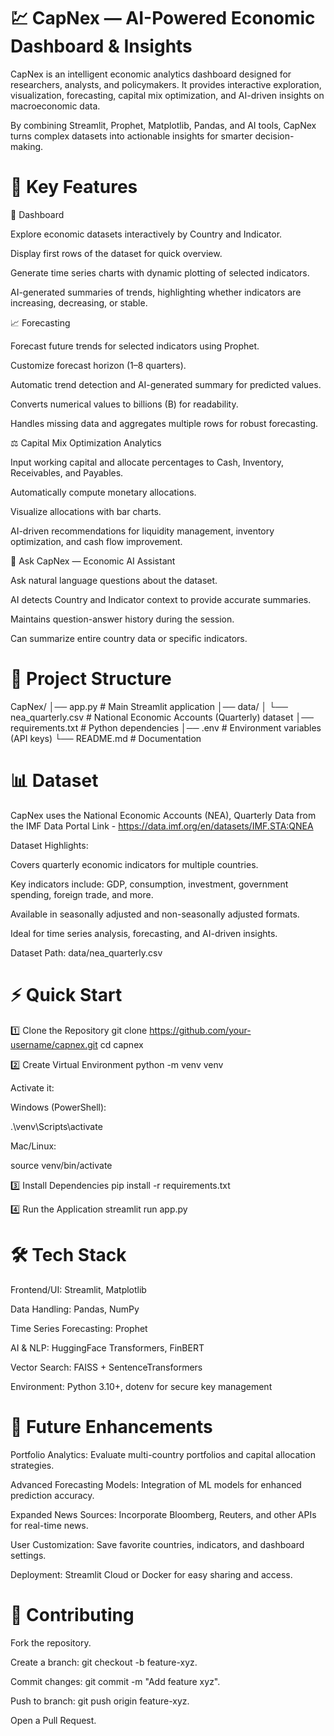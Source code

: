 # 💹 CapNex — AI-Powered Economic Dashboard & Insights

CapNex is an intelligent economic analytics dashboard designed for researchers, analysts, and policymakers. It provides interactive exploration, visualization, forecasting, capital mix optimization, and AI-driven insights on macroeconomic data.

By combining Streamlit, Prophet, Matplotlib, Pandas, and AI tools, CapNex turns complex datasets into actionable insights for smarter decision-making.

# 🌟 Key Features
🔮 Dashboard

Explore economic datasets interactively by Country and Indicator.

Display first rows of the dataset for quick overview.

Generate time series charts with dynamic plotting of selected indicators.

AI-generated summaries of trends, highlighting whether indicators are increasing, decreasing, or stable.

📈 Forecasting

Forecast future trends for selected indicators using Prophet.

Customize forecast horizon (1–8 quarters).

Automatic trend detection and AI-generated summary for predicted values.

Converts numerical values to billions (B) for readability.

Handles missing data and aggregates multiple rows for robust forecasting.

⚖️ Capital Mix Optimization Analytics

Input working capital and allocate percentages to Cash, Inventory, Receivables, and Payables.

Automatically compute monetary allocations.

Visualize allocations with bar charts.

AI-driven recommendations for liquidity management, inventory optimization, and cash flow improvement.

🤖 Ask CapNex — Economic AI Assistant

Ask natural language questions about the dataset.

AI detects Country and Indicator context to provide accurate summaries.

Maintains question-answer history during the session.

Can summarize entire country data or specific indicators.

# 📂 Project Structure
CapNex/
│── app.py                 # Main Streamlit application
│── data/
│    └── nea_quarterly.csv # National Economic Accounts (Quarterly) dataset
│── requirements.txt       # Python dependencies
│── .env                   # Environment variables (API keys)
└── README.md              # Documentation

# 📊 Dataset

CapNex uses the National Economic Accounts (NEA), Quarterly Data from the IMF Data Portal
Link - https://data.imf.org/en/datasets/IMF.STA:QNEA

Dataset Highlights:

Covers quarterly economic indicators for multiple countries.

Key indicators include: GDP, consumption, investment, government spending, foreign trade, and more.

Available in seasonally adjusted and non-seasonally adjusted formats.

Ideal for time series analysis, forecasting, and AI-driven insights.

Dataset Path: data/nea_quarterly.csv

# ⚡ Quick Start
1️⃣ Clone the Repository
git clone https://github.com/your-username/capnex.git
cd capnex

2️⃣ Create Virtual Environment
python -m venv venv


Activate it:

Windows (PowerShell):

.\venv\Scripts\activate


Mac/Linux:

source venv/bin/activate

3️⃣ Install Dependencies
pip install -r requirements.txt

4️⃣ Run the Application
streamlit run app.py

# 🛠️ Tech Stack

Frontend/UI: Streamlit, Matplotlib

Data Handling: Pandas, NumPy

Time Series Forecasting: Prophet

AI & NLP: HuggingFace Transformers, FinBERT

Vector Search: FAISS + SentenceTransformers

Environment: Python 3.10+, dotenv for secure key management

# 🚀 Future Enhancements

Portfolio Analytics: Evaluate multi-country portfolios and capital allocation strategies.

Advanced Forecasting Models: Integration of ML models for enhanced prediction accuracy.

Expanded News Sources: Incorporate Bloomberg, Reuters, and other APIs for real-time news.

User Customization: Save favorite countries, indicators, and dashboard settings.

Deployment: Streamlit Cloud or Docker for easy sharing and access.

# 🤝 Contributing

Fork the repository.

Create a branch: git checkout -b feature-xyz.

Commit changes: git commit -m "Add feature xyz".

Push to branch: git push origin feature-xyz.

Open a Pull Request.
